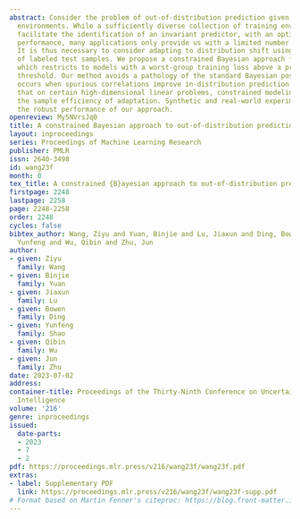 ```yaml
---
abstract: Consider the problem of out-of-distribution prediction given data from multiple
  environments. While a sufficiently diverse collection of training environments will
  facilitate the identification of an invariant predictor, with an optimal generalization
  performance, many applications only provide us with a limited number of environments.
  It is thus necessary to consider adapting to distribution shift using a handful
  of labeled test samples. We propose a constrained Bayesian approach for this task,
  which restricts to models with a worst-group training loss above a prespecified
  threshold. Our method avoids a pathology of the standard Bayesian posterior, which
  occurs when spurious correlations improve in-distribution prediction. We also show
  that on certain high-dimensional linear problems, constrained modeling improves
  the sample efficiency of adaptation. Synthetic and real-world experiments demonstrate
  the robust performance of our approach.
openreview: My5NVrsJq0
title: A constrained Bayesian approach to out-of-distribution prediction
layout: inproceedings
series: Proceedings of Machine Learning Research
publisher: PMLR
issn: 2640-3498
id: wang23f
month: 0
tex_title: A constrained {B}ayesian approach to out-of-distribution prediction
firstpage: 2248
lastpage: 2258
page: 2248-2258
order: 2248
cycles: false
bibtex_author: Wang, Ziyu and Yuan, Binjie and Lu, Jiaxun and Ding, Bowen and Shao,
  Yunfeng and Wu, Qibin and Zhu, Jun
author:
- given: Ziyu
  family: Wang
- given: Binjie
  family: Yuan
- given: Jiaxun
  family: Lu
- given: Bowen
  family: Ding
- given: Yunfeng
  family: Shao
- given: Qibin
  family: Wu
- given: Jun
  family: Zhu
date: 2023-07-02
address:
container-title: Proceedings of the Thirty-Ninth Conference on Uncertainty in Artificial
  Intelligence
volume: '216'
genre: inproceedings
issued:
  date-parts:
  - 2023
  - 7
  - 2
pdf: https://proceedings.mlr.press/v216/wang23f/wang23f.pdf
extras:
- label: Supplementary PDF
  link: https://proceedings.mlr.press/v216/wang23f/wang23f-supp.pdf
# Format based on Martin Fenner's citeproc: https://blog.front-matter.io/posts/citeproc-yaml-for-bibliographies/
---
```

